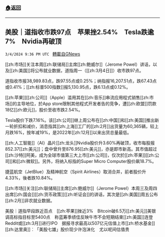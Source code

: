 ###  [:house:返回](README.md)
---


## 美股｜道指收市跌97点　苹果挫2.54%　Tesla跌逾7%　Nvidia再破顶
`3/4/2024 9:36 PM UTC ` [轉載自GNews](https://gnews.org/articles/2364786)

[[zh:市场]]关注本周[[zh:联储局]]主席[[zh:鲍威尔]]（Jerome Powel）讲话，以及[[zh:美国]]将公布就业数据，道指周一（[[zh:3月4日]]）收市跌97点。

道指收市报38,989.83点，跌97.55点或0.25%；纳指报16,207.51点，跌67.43点或0.41%；[[zh:标普500指数]]报5,130.95点，跌6.13点或0.12%。

[[zh:苹果]][[zh:公司]]（Apple）滥用其在[[zh:音乐]]串流应用程式销售[[zh:市场]]的主导地位，於App store限制其他程式开发者告的竞争，遭[[zh:欧盟]]罚款18亿[[zh:欧元]]，股价至收市跌2.54%。

Tesla股价下跌7.16%。该[[zh:公司]]继上周公布在[[zh:中国]]和[[zh:美国]]推出新一轮折扣和减价，消息指其[[zh:上海]]工厂的[[zh:2月]]出货量为60,365辆，较上月跌16%，按年减19%，是2022年[[zh:12月]]以来出货总量最低。

[[zh:人工智能]]（AI）晶片[[zh:龙头]]Nvidia股价升3.60%再破顶，收市每股报852.37[[zh:美元]]；盘中曾升至876.95[[zh:美元]]，亦是即市新高。其市值超过[[zh:沙特]]阿美，成为全球市值第三大上市[[zh:公司]]，仅次於[[zh:苹果]][[zh:公司]]和[[zh:微软]]。另外，将纳入标指的Super Micro Computer股价飙18.7%。

捷蓝航空（JetBlue）及精神航空（Spirit Airlines）取消合并，前者股价升4.33%，後者跌10.84%。

[[zh:市场]]关注[[zh:联储局]]主席[[zh:鲍威尔]]（Jerome Powel）本周三及周四出席[[zh:国会]][[zh:货币政策]][[zh:听证会]]的讲话，其次是[[zh:美国]]周五公布[[zh:2月]]非农就业数据。

美股｜道指早段跌近百点　[[zh:苹果]]挫近3%　Bitcoin破6.5万[[zh:美元]]美银调高标指目标至5400点　称蓝筹季绩佳反映牛市不会短期结束[[zh:美国]]连登Reddit或[[zh:3月]]进行IPO　据报寻求最高以507亿元估值上市[[zh:桥水基金]][[zh:达里奥]]︰「美股七雄」股价现少许泡沫化　尤以呢间估值贵

